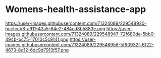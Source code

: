 # Womens-health-assistance-app
https://user-images.githubusercontent.com/71324089/229548920-bccfccb8-a911-42a5-84e2-484cd8b5883e.png
https://user-images.githubusercontent.com/71324089/229548947-72f680de-5bb0-494b-bc75-17010c5c9141.png
https://user-images.githubusercontent.com/71324089/229548956-5f90932f-6122-4673-8d12-6dc9d7913f57.png
